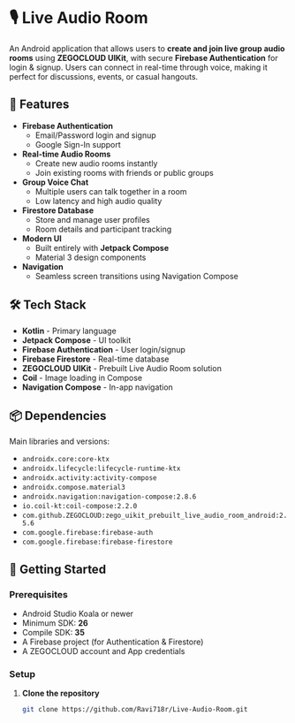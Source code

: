 # 🎙️ Live Audio Room

An Android application that allows users to **create and join live group audio rooms** using **ZEGOCLOUD UIKit**, with secure **Firebase Authentication** for login & signup. Users can connect in real-time through voice, making it perfect for discussions, events, or casual hangouts.

## 📱 Features
- **Firebase Authentication**
  - Email/Password login and signup
  - Google Sign-In support
- **Real-time Audio Rooms**
  - Create new audio rooms instantly
  - Join existing rooms with friends or public groups
- **Group Voice Chat**
  - Multiple users can talk together in a room
  - Low latency and high audio quality
- **Firestore Database**
  - Store and manage user profiles
  - Room details and participant tracking
- **Modern UI**
  - Built entirely with **Jetpack Compose**
  - Material 3 design components
- **Navigation**
  - Seamless screen transitions using Navigation Compose

## 🛠️ Tech Stack
- **Kotlin** - Primary language
- **Jetpack Compose** - UI toolkit
- **Firebase Authentication** - User login/signup
- **Firebase Firestore** - Real-time database
- **ZEGOCLOUD UIKit** - Prebuilt Live Audio Room solution
- **Coil** - Image loading in Compose
- **Navigation Compose** - In-app navigation

## 📦 Dependencies
Main libraries and versions:
- `androidx.core:core-ktx`
- `androidx.lifecycle:lifecycle-runtime-ktx`
- `androidx.activity:activity-compose`
- `androidx.compose.material3`
- `androidx.navigation:navigation-compose:2.8.6`
- `io.coil-kt:coil-compose:2.2.0`
- `com.github.ZEGOCLOUD:zego_uikit_prebuilt_live_audio_room_android:2.5.6`
- `com.google.firebase:firebase-auth`
- `com.google.firebase:firebase-firestore`

## 🚀 Getting Started

### Prerequisites
- Android Studio Koala or newer
- Minimum SDK: **26**
- Compile SDK: **35**
- A Firebase project (for Authentication & Firestore)
- A ZEGOCLOUD account and App credentials

### Setup
1. **Clone the repository**
   ```bash
   git clone https://github.com/Ravi718r/Live-Audio-Room.git
